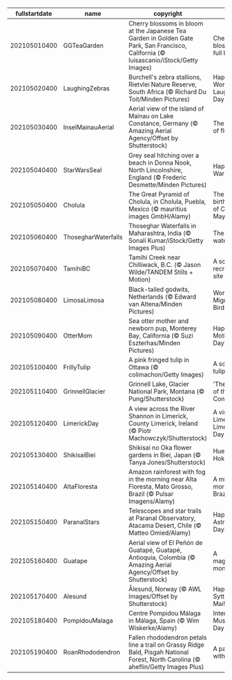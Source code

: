 |fullstartdate|name|copyright|title|image|
|--|--|--|--|--|
202105010400|GGTeaGarden|Cherry blossoms in bloom at the Japanese Tea Garden in Golden Gate Park, San Francisco, California (© luisascanio/iStock/Getty Images)|Cherry blossoms in full bloom|![](/en-CA/2021/05/202105010400GGTeaGarden.jpg)|
202105020400|LaughingZebras|Burchell's zebra stallions, Rietvlei Nature Reserve, South Africa (© Richard Du Toit/Minden Pictures)|Happy World Laughter Day|![](/en-CA/2021/05/202105020400LaughingZebras.jpg)|
202105030400|InselMainauAerial|Aerial view of the island of Mainau on Lake Constance, Germany (© Amazing Aerial Agency/Offset by Shutterstock)|The island of flowers|![](/en-CA/2021/05/202105030400InselMainauAerial.jpg)|
202105040400|StarWarsSeal|Grey seal hitching over a beach in Donna Nook, North Lincolnshire, England (© Frederic Desmette/Minden Pictures)|Happy Star Wars Day!|![](/en-CA/2021/05/202105040400StarWarsSeal.jpg)|
202105050400|Cholula|The Great Pyramid of Cholula, in Cholula, Puebla, Mexico (© mauritius images GmbH/Alamy)|The birthplace of Cinco de Mayo|![](/en-CA/2021/05/202105050400Cholula.jpg)|
202105060400|ThosegharWaterfalls|Thoseghar Waterfalls in Maharashtra, India (© Sonali Kumar/iStock/Getty Images Plus)|The roaring waterfalls…|![](/en-CA/2021/05/202105060400ThosegharWaterfalls.jpg)|
202105070400|TamihiBC|Tamihi Creek near Chilliwack, B.C. (© Jason Wilde/TANDEM Stills + Motion)|A scenic recreation site|![](/en-CA/2021/05/202105070400TamihiBC.jpg)|
202105080400|LimosaLimosa|Black-tailed godwits, Netherlands (© Edward van Altena/Minden Pictures)|World Migratory Bird Day|![](/en-CA/2021/05/202105080400LimosaLimosa.jpg)|
202105090400|OtterMom|Sea otter mother and newborn pup, Monterey Bay, California (© Suzi Eszterhas/Minden Pictures)|Happy Mother's Day!|![](/en-CA/2021/05/202105090400OtterMom.jpg)|
202105100400|FrillyTulip|A pink fringed tulip in Ottawa (© colimachon/Getty Images)|A soft, frilly tulip|![](/en-CA/2021/05/202105100400FrillyTulip.jpg)|
202105110400|GrinnellGlacier|Grinnell Lake, Glacier National Park, Montana (© Pung/Shutterstock)|'The Crown of the Continent'|![](/en-CA/2021/05/202105110400GrinnellGlacier.jpg)|
202105120400|LimerickDay|A view across the River Shannon in Limerick, County Limerick, Ireland (© Piotr Machowczyk/Shutterstock)|A visit to Limerick on Limerick Day|![](/en-CA/2021/05/202105120400LimerickDay.jpg)|
202105130400|ShikisaiBiei|Shikisai no Oka flower gardens in Biei, Japan (© Tanya Jones/Shutterstock)|Hues of Hokkaido|![](/en-CA/2021/05/202105130400ShikisaiBiei.jpg)|
202105140400|AltaFloresta|Amazon rainforest with fog in the morning near Alta Floresta, Mato Grosso, Brazil (© Pulsar Imagens/Alamy)|A misty morning in Brazil|![](/en-CA/2021/05/202105140400AltaFloresta.jpg)|
202105150400|ParanalStars|Telescopes and star trails at Paranal Observatory, Atacama Desert, Chile (© Matteo Omied/Alamy)|Happy Astronomy Day!|![](/en-CA/2021/05/202105150400ParanalStars.jpg)|
202105160400|Guatape|Aerial view of El Peñón de Guatapé, Guatapé, Antioquia, Colombia (© Amazing Aerial Agency/Offset by Shutterstock)|A magnificent monolith|![](/en-CA/2021/05/202105160400Guatape.jpg)|
202105170400|Alesund|Ålesund, Norway (© AWL Images/Offset by Shutterstock)|Happy Syttende Mai!|![](/en-CA/2021/05/202105170400Alesund.jpg)|
202105180400|PompidouMalaga|Centre Pompidou Málaga in Málaga, Spain (© Wim Wiskerke/Alamy)|International Museum Day|![](/en-CA/2021/05/202105180400PompidouMalaga.jpg)|
202105190400|RoanRhododendron|Fallen rhododendron petals line a trail on Grassy Ridge Bald, Pisgah National Forest, North Carolina (© aheflin/Getty Images Plus)|A path lain with petals|![](/en-CA/2021/05/202105190400RoanRhododendron.jpg)|
